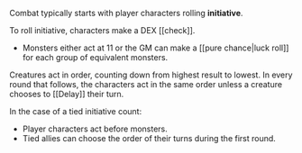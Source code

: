 Combat typically starts with player characters rolling **initiative**.

To roll initiative, characters make a DEX [[check]].  

* Monsters either act at 11 or the GM can make a [[pure chance|luck roll]] for each group of equivalent monsters.

Creatures act in order, counting down from highest result to lowest. In every round that follows, the characters act in the same order unless a creature chooses to [[Delay]] their turn.

In the case of a tied initiative count:

* Player characters act before monsters.
* Tied allies can choose the order of their turns during the first round.
